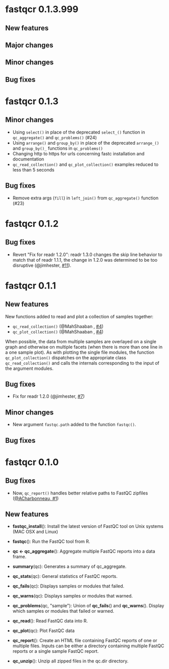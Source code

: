 # fastqcr 0.1.3.999

## New features

## Major changes

## Minor changes


## Bug fixes


# fastqcr 0.1.3

   
## Minor changes

- Using `select()` in place of the deprecated `select_()` function in `qc_aggregate()` and `qc_problems()` (#24)
- Using `arrange()` and `group_by()` in place of the deprecated `arrange_()` and `group_by()_` functions in `qc_problems()`
- Changing http to https for urls concerning fastc installation and documentation
- `qc_read_collection()` and `qc_plot_collection()` examples reduced to less than 5 seconds 

## Bug fixes

- Remove extra args (`fill`) in `left_join()` from `qc_aggregate()` function (#23)

# fastqcr 0.1.2

## Bug fixes
   
- Revert "Fix for readr 1.2.0": readr 1.3.0 changes the skip line behavior to match that of readr 1.1.1,
the change in 1.2.0 was determined to be too disruptive (@jimhester, [#11](https://github.com/kassambara/fastqcr/pull/11)).

# fastqcr 0.1.1

## New features

New functions added to read and plot a collection of samples together:  
   
- `qc_read_collection()` (@MahShaaban , [#4](https://github.com/kassambara/fastqcr/pull/4))
- `qc_plot_collection()` (@MahShaaban , [#4](https://github.com/kassambara/fastqcr/pull/5))

When possible, the data from multiple samples are overlayed on a single graph and otherwise on multiple facets (when there is more than one line in a one sample plot). As with plotting the single file modules, the function `qc_plot_collection()` dispatches on the appropriate class `qc_read_collection()` and calls the internals corresponding to the input of the argument modules.
   
   
## Bug fixes
   
- Fix for readr 1.2.0 (@jimhester, [#7](https://github.com/kassambara/fastqcr/pull/7))


## Minor changes
  
- New argument `fastqc.path` added to the function `fastqc()`.

## Bug fixes


# fastqcr 0.1.0
    
    
## Bug fixes
   
- Now, `qc_report()`  handles better relative paths to FastQC zipfiles ([@ACharbonneau, #1](https://github.com/kassambara/fastqcr/issues/1))
    
## New features
   
   
- **fastqc_install**(): Install the latest version of FastQC tool on Unix systems (MAC OSX and Linux)
   
- **fastqc**(): Run the FastQC tool from R.
  
- **qc <- qc_aggregate**(): Aggregate multiple FastQC reports into a data frame.
   
- **summary**(qc): Generates a summary of qc_aggregate. 
  
- **qc_stats**(qc): General statistics of FastQC reports.
    
- **qc_fails**(qc): Displays samples or modules that failed.
   
- **qc_warns**(qc): Displays samples or modules that warned.
    
- **qc_problems**(qc, "sample"): Union of **qc_fails**() and **qc_warns**(). Display which samples or modules that failed or warned.
   
- **qc\_read**(): Read FastQC data into R.
   
- **qc\_plot**(qc): Plot FastQC data
  
- **qc\_report**(): Create an HTML file containing FastQC reports of one or multiple files. Inputs can be either a directory containing multiple FastQC reports or a single sample FastQC report.
   
- **qc\_unzip**(): Unzip all zipped files in the qc.dir directory.
   
   

